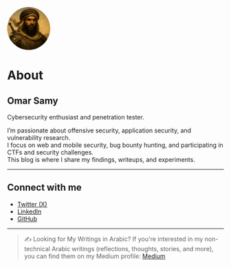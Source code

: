 <img src="/assets/images/profile.png" alt="profile" style="width: 100px; height: 100px; border-radius: 50%;">

# About

## Omar Samy  
Cybersecurity enthusiast and penetration tester.

I’m passionate about offensive security, application security, and vulnerability research.  
I focus on web and mobile security, bug bounty hunting, and participating in CTFs and security challenges.  
This blog is where I share my findings, writeups, and experiments.

---

## Connect with me

- [Twitter (X)](https://twitter.com/00xmora)
- [LinkedIn](https://www.linkedin.com/in/00xmora)
- [GitHub](https://github.com/00xmora)

---

> ✍️ Looking for My Writings in Arabic? 
If you're interested in my non-technical Arabic writings (reflections, thoughts, stories, and more), you can find them on my Medium profile:
[Medium](https://medium.com/@00xmora)

